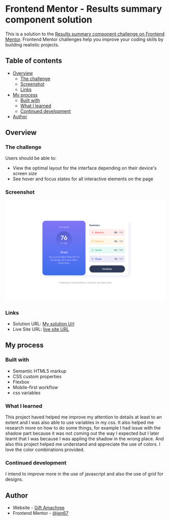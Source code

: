 # Frontend Mentor - Results summary component solution

This is a solution to the [Results summary component challenge on Frontend Mentor](https://www.frontendmentor.io/challenges/results-summary-component-CE_K6s0maV). Frontend Mentor challenges help you improve your coding skills by building realistic projects. 

## Table of contents

- [Overview](#overview)
  - [The challenge](#the-challenge)
  - [Screenshot](#screenshot)
  - [Links](#links)
- [My process](#my-process)
  - [Built with](#built-with)
  - [What I learned](#what-i-learned)
  - [Continued development](#continued-development)
- [Author](#author)

## Overview

### The challenge

Users should be able to:

- View the optimal layout for the interface depending on their device's screen size
- See hover and focus states for all interactive elements on the page

### Screenshot

![Destop view](./design/Desktop%20view.png)

### Links

- Solution URL: [My solution Url]([https://your-solution-url.com](https://github.com/jen67/hosting/tree/main/results-summary-component-main/results-summary-component-main))
- Live Site URL: [ live site URL]([https://your-live-site-url.com](https://jen67.github.io/hosting/results-summary-component-main/results-summary-component-main/index.html))

## My process

### Built with

- Semantic HTML5 markup
- CSS custom properties
- Flexbox
- Mobile-first workflow
- css variables

### What I learned

This project haved helped me improve my attention to details at least to an extent and I was also able to use variables in my css. It also helped me research more on how to do some things, for example I had issue with the shadow part because it was not coming out the way I expected but I later learnt that I was because I was appling the shadow in the wrong place. And also this project helped me understand and appreciate the use of colors. I love the color combinations provided.

### Continued development

I intend to improve more in the use of javascript  and also the use of grid for designs.

## Author

- Website - [Gift Amachree](https://www.your-site.com)
- Frontend Mentor - [@jen67](https://www.frontendmentor.io/profile/jen67)
